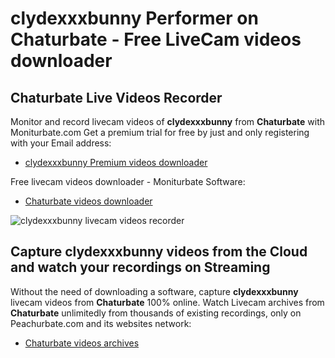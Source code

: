 # clydexxxbunny Performer on Chaturbate - Free LiveCam videos downloader

## Chaturbate Live Videos Recorder

Monitor and record livecam videos of **clydexxxbunny** from **Chaturbate** with Moniturbate.com
Get a premium trial for free by just and only registering with your Email address:
* [clydexxxbunny Premium videos downloader](https://moniturbate.com/request-demo-licence-key.html)

Free livecam videos downloader - Moniturbate Software:
* [Chaturbate videos downloader](https://moniturbate.com/moniturbate-download-software.html)

![clydexxxbunny livecam videos recorder](https://peachurnet.com/templates/moniturbate-software.png)


## Capture clydexxxbunny videos from the Cloud and watch your recordings on Streaming

Without the need of downloading a software, capture **clydexxxbunny** livecam videos from **Chaturbate** 100% online.
Watch Livecam archives from **Chaturbate** unlimitedly from thousands of existing recordings, only on Peachurbate.com and its websites network:
* [Chaturbate videos archives](https://peachurnet.com/)